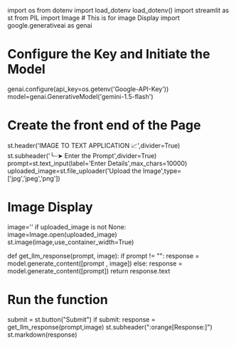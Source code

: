 import os
from dotenv import load_dotenv
load_dotenv()
import streamlit as st
from PIL import Image # This is for image Display 
import google.generativeai as genai

# Configure the Key and Initiate the Model
genai.configure(api_key=os.getenv('Google-API-Key'))
model=genai.GenerativeModel('gemini-1.5-flash')

# Create the front end of the Page
st.header('IMAGE TO TEXT APPLICATION 📈',divider=True)
st.subheader('╰┈➤ Enter the Prompt',divider=True)
prompt=st.text_input(label='Enter Details',max_chars=10000)
uploaded_image=st.file_uploader('Upload the Image',type=['jpg','jpeg','png'])

# Image Display
image=''
if uploaded_image is not None:
    image=Image.open(uploaded_image)
    st.image(image,use_container_width=True)

def get_llm_response(prompt, image):
    if prompt != "":
        response = model.generate_content([prompt , image])
    else:
        response = model.generate_content([prompt])
    return response.text

# Run the function
submit = st.button("Submit")
if submit:
    response = get_llm_response(prompt,image)
    st.subheader(":orange[Response:]")
    st.markdown(response)
